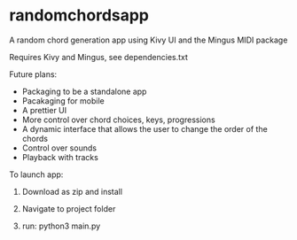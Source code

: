 # randomchordsapp
A random chord generation app using Kivy UI and the Mingus MIDI package 

Requires Kivy and Mingus, see dependencies.txt

Future plans:
- Packaging to be a standalone app
- Pacakaging for mobile
- A prettier UI
- More control over chord choices, keys, progressions
- A dynamic interface that allows the user to change the order of the chords
- Control over sounds
- Playback with tracks


To launch app:

1. Download as zip and install
 
2. Navigate to project folder

3. run:
   python3 main.py

